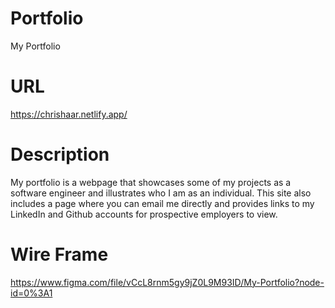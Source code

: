 # Portfolio
My Portfolio

# URL 
https://chrishaar.netlify.app/


# Description
My portfolio is a webpage that showcases some of my projects as a software engineer and illustrates who I am as an individual.
This site also includes a page where you can email me directly and provides links to my LinkedIn and Github accounts for prospective employers to view.

# Wire Frame
https://www.figma.com/file/vCcL8rnm5gy9jZ0L9M93ID/My-Portfolio?node-id=0%3A1


